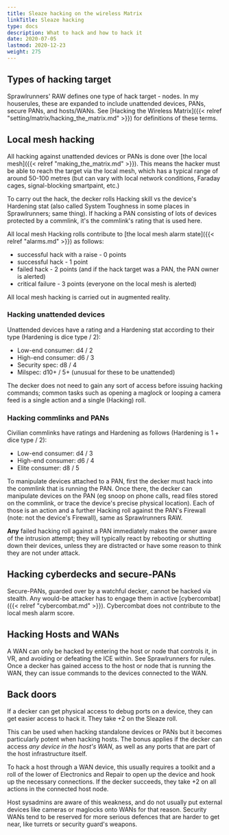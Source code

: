 ```yaml
---
title: Sleaze hacking on the wireless Matrix
linkTitle: Sleaze hacking
type: docs
description: What to hack and how to hack it
date: 2020-07-05
lastmod: 2020-12-23
weight: 275
---
```


## Types of hacking target

Sprawlrunners' RAW defines one type of hack target - nodes. In my houserules, these are expanded to include unattended devices, PANs, secure PANs, and hosts/WANs. See [Hacking the Wireless Matrix]({{< relref "setting/matrix/hacking_the_matrix.md" >}}) for definitions of these terms.

## Local mesh hacking

All hacking against unattended devices or PANs is done over [the local mesh]({{< relref "making_the_matrix.md" >}}). This means the hacker must be able to reach the target via the local mesh, which has a typical range of around 50-100 metres (but can vary with local network conditions, Faraday cages, signal-blocking smartpaint, etc.)

To carry out the hack, the decker rolls Hacking skill vs the device's Hardening stat (also called System Toughness in some places in Sprawlrunners; same thing). If hacking a PAN consisting of lots of devices protected by a commlink, it's the commlink's rating that is used here.

All local mesh Hacking rolls contribute to [the local mesh alarm state]({{< relref "alarms.md" >}}) as follows:

* successful hack with a raise - 0 points
* successful hack - 1 point
* failed hack - 2 points (and if the hack target was a PAN, the PAN owner is alerted)
* critical failure - 3 points (everyone on the local mesh is alerted)

All local mesh hacking is carried out in augmented reality.

### Hacking unattended devices

Unattended devices have a rating and a Hardening stat according to their type (Hardening is dice type / 2):

* Low-end consumer: d4 / 2
* High-end consumer: d6 / 3
* Security spec: d8 / 4
* Milspec: d10+ / 5+ (unusual for these to be unattended)

The decker does not need to gain any sort of access before issuing hacking commands; common tasks such as opening a maglock or looping a camera feed is a single action and a single (Hacking) roll.

### Hacking commlinks and PANs

Civilian commlinks have ratings and Hardening as follows (Hardening is 1 + dice type / 2):

* Low-end consumer: d4 / 3
* High-end consumer: d6 / 4
* Elite consumer: d8 / 5

To manipulate devices attached to a PAN, first the decker must hack into the commlink that is running the PAN. Once there, the decker can manipulate devices on the PAN (eg snoop on phone calls, read files stored on the commlink, or trace the device's precise physical location). Each of those is an action and a further Hacking roll against the PAN's Firewall (note: not the device's Firewall), same as Sprawlrunners RAW.

**Any** failed hacking roll against a PAN immediately makes the owner aware of the intrusion attempt; they will typically react by rebooting or shutting down their devices, unless they are distracted or have some reason to think they are not under attack.

## Hacking cyberdecks and secure-PANs

Secure-PANs, guarded over by a watchful decker, cannot be hacked via stealth. Any would-be attacker has to engage them in active [cybercombat]({{< relref "cybercombat.md" >}}). Cybercombat does not contribute to the local mesh alarm score.

## Hacking Hosts and WANs

A WAN can only be hacked by entering the host or node that controls it, in VR, and avoiding or defeating the ICE within. See Sprawlrunners for rules. Once a decker has gained access to the host or node that is running the WAN, they can issue commands to the devices connected to the WAN. 

## Back doors

If a decker can get physical access to debug ports on a device, they can get easier access to hack it. They take +2 on the Sleaze roll.

This can be used when hacking standalone devices or PANs but it becomes particularly potent when hacking hosts. The bonus applies if the decker can access *any device in the host's WAN*, as well as any ports that are part of the host infrastructure itself.

To hack a host through a WAN device, this usually requires a toolkit and a roll of the lower of Electronics and Repair to open up the device and hook up the necessary connections. If the decker succeeds, they take +2 on all actions in the connected host node.

Host sysadmins are aware of this weakness, and do not usually put external devices like cameras or maglocks onto WANs for that reason. Security WANs tend to be reserved for more serious defences that are harder to get near, like turrets or security guard's weapons.
